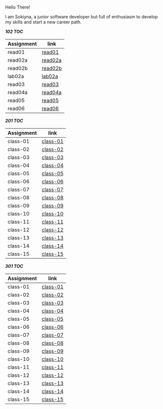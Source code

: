Hello There!

I am Sokiyna, a junior software developer but full of enthusiasm to develop my skills and start a new career path.


***102 TOC***

| Assignment     |           link                |    
|----------------|-----------------              |
| read01         |    [read01](102/read01.md)    | 
| read02a        |    [read02a](102/read02a.md)  |                 
| read02b        |    [read02b](102/rad02b.md)   |
| lab02a         |     [lab02a](102/lab02a.md)   |
| read03         |    [read03](102/read03.md)    |
| read04a        |    [read04a](102/read04a.md)  |
| read05         |    [read05](102/read05.md)    |
| read06         |    [read06](102/read06)       |



***201 TOC***

| Assignment       |           link                    |    
|----------------  |--------------------------------   |
| class-01         |    [class-01](201/class-01.md)    | 
| class-02         |    [class-02](201/class-02.md)    |                 
| class-03         |    [class-03](201/class-03.md)    |
| class-04         |    [class-04](201/class-04.md)    |
| class-05         |    [class-05](201/class-05.md)    |
| class-06         |    [class-06](201/class-06.md)    |
| class-07         |    [class-07](201/class-07.md)    |
| class-08         |    [class-08](201/class-08.md)    |
| class-09         |    [class-09](201/class-09.md)    |
| class-10         |    [class-10](201/class-10.md)    |
| class-11         |    [class-11](201/class-11.md)    |
| class-12         |    [class-12](201/class-12.md)    |
| class-13         |    [class-13](201/class-13.md)    |
| class-14         |    [class-14](201/class-14.md)    |
| class-15         |    [class-15](201/class-15.md)    |



***301 TOC***

| Assignment       |           link                    |    
|----------------  |--------------------------------   |
| class-01         |    [class-01](301/class-01.md)    | 
| class-02         |    [class-02](301/class-02.md)    |                 
| class-03         |    [class-03](301/class-03.md)    |
| class-04         |    [class-04](301/class-04.md)    |
| class-05         |    [class-05](301/class-05.md)    |
| class-06         |    [class-06](301/class-06.md)    |
| class-07         |    [class-07](301/class-07.md)    |
| class-08         |    [class-08](301/class-08.md)    |
| class-09         |    [class-09](301/class-09.md)    |
| class-10         |    [class-10](301/class-10.md)    |
| class-11         |    [class-11](301/class-11.md)    |
| class-12         |    [class-12](301/class-12.md)    |
| class-13         |    [class-13](301/class-13.md)    |
| class-14         |    [class-14](301/class-14.md)    |
| class-15         |    [class-15](301/class-15.md)    |




 
    